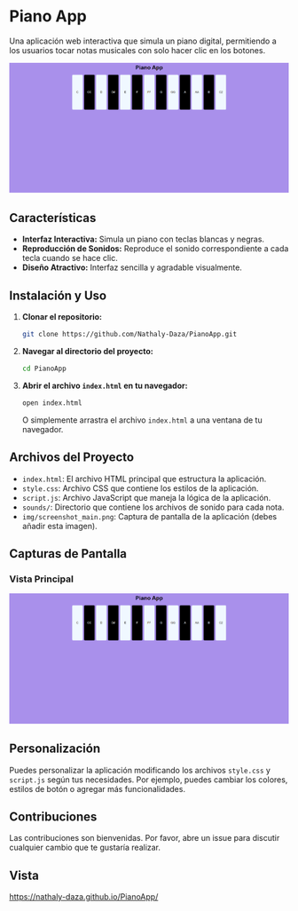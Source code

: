 # Piano App

Una aplicación web interactiva que simula un piano digital, permitiendo a los usuarios tocar notas musicales con solo hacer clic en los botones.

![Vista principal de la aplicación](./img/principal.png)

## Características

- **Interfaz Interactiva:** Simula un piano con teclas blancas y negras.
- **Reproducción de Sonidos:** Reproduce el sonido correspondiente a cada tecla cuando se hace clic.
- **Diseño Atractivo:** Interfaz sencilla y agradable visualmente.

## Instalación y Uso

1. **Clonar el repositorio:**
   ```bash
   git clone https://github.com/Nathaly-Daza/PianoApp.git
   ```

2. **Navegar al directorio del proyecto:**
   ```bash
   cd PianoApp
   ```

3. **Abrir el archivo `index.html` en tu navegador:**
   ```bash
   open index.html
   ```
   O simplemente arrastra el archivo `index.html` a una ventana de tu navegador.

## Archivos del Proyecto

- `index.html`: El archivo HTML principal que estructura la aplicación.
- `style.css`: Archivo CSS que contiene los estilos de la aplicación.
- `script.js`: Archivo JavaScript que maneja la lógica de la aplicación.
- `sounds/`: Directorio que contiene los archivos de sonido para cada nota.
- `img/screenshot_main.png`: Captura de pantalla de la aplicación (debes añadir esta imagen).

## Capturas de Pantalla

### Vista Principal

![Vista Principal](./img/principal.png)

## Personalización

Puedes personalizar la aplicación modificando los archivos `style.css` y `script.js` según tus necesidades. Por ejemplo, puedes cambiar los colores, estilos de botón o agregar más funcionalidades.

## Contribuciones

Las contribuciones son bienvenidas. Por favor, abre un issue para discutir cualquier cambio que te gustaría realizar.

## Vista
https://nathaly-daza.github.io/PianoApp/
